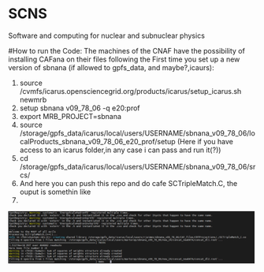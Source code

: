 # SCNS
Software and computing for nuclear and subnuclear physics

#How to run the Code:
The machines of the CNAF have the possibility of installing CAFana on their files following the 
First time you set up a new version of sbnana (if allowed to gpfs_data, and maybe?,icaurs):
1. source  /cvmfs/icarus.opensciencegrid.org/products/icarus/setup_icarus.sh newmrb
2. setup   sbnana v09_78_06        -q      e20:prof
3. export  MRB_PROJECT=sbnana
4. source  /storage/gpfs_data/icarus/local/users/USERNAME/sbnana_v09_78_06/localProducts_sbnana_v09_78_06_e20_prof/setup (Here if you have access to an icarus folder,in any case i can pass and run it(?))
5. cd /storage/gpfs_data/icarus/local/users/USERNAME/sbnana_v09_78_06/srcs/
6. And here you can push this repo and do  cafe SCTripleMatch.C, the ouput is somethin like
7. <center>
<img src="cafanaprompt.png" width="500" class="center"/>
</center>


